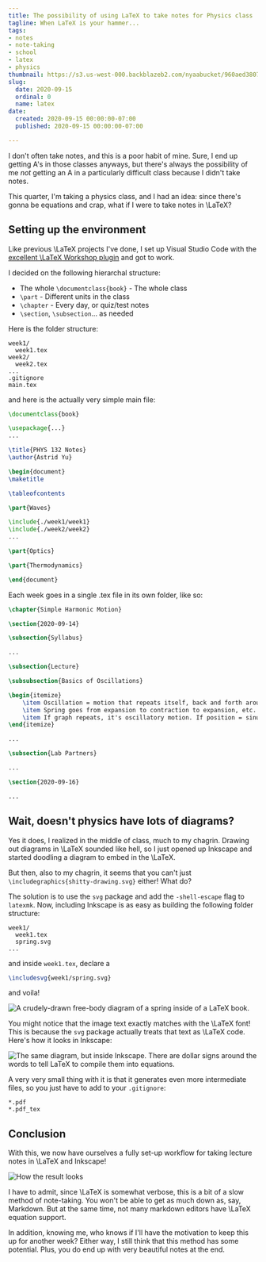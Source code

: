 ```yaml
---
title: The possibility of using LaTeX to take notes for Physics class
tagline: When LaTeX is your hammer...
tags:
- notes
- note-taking
- school
- latex
- physics
thumbnail: https://s3.us-west-000.backblazeb2.com/nyaabucket/960aed3807b3a827195d2cc04456ceca6c8c9b7aed20d484da65f87660a1e593/svg-in-latex.png
slug:
  date: 2020-09-15
  ordinal: 0
  name: latex
date:
  created: 2020-09-15 00:00:00-07:00
  published: 2020-09-15 00:00:00-07:00

---
```


I don't often take notes, and this is a poor habit of mine. Sure, I end up
getting A's in those classes anyways, but there's always the possibility of me
_not_ getting an A in a particularly difficult class because I didn't take
notes.

This quarter, I'm taking a physics class, and I had an idea: since there's gonna
be equations and crap, what if I were to take notes in <m>\LaTeX</m>?

## Setting up the environment

Like previous <m>\LaTeX</m> projects I've done, I set up Visual Studio Code with the
[excellent <m>\LaTeX</m> Workshop plugin](https://marketplace.visualstudio.com/items?itemName=James-Yu.latex-workshop)
and got to work.

I decided on the following hierarchal structure:

- The whole `\documentclass{book}` - The whole class
- `\part` - Different units in the class
- `\chapter` - Every day, or quiz/test notes
- `\section`, `\subsection`... as needed

Here is the folder structure:

```
week1/
  week1.tex
week2/
  week2.tex
...
.gitignore
main.tex
```

and here is the actually very simple main file:

```latex
\documentclass{book}

\usepackage{...}
...

\title{PHYS 132 Notes}
\author{Astrid Yu}

\begin{document}
\maketitle

\tableofcontents

\part{Waves}

\include{./week1/week1}
\include{./week2/week2}
...

\part{Optics}

\part{Thermodynamics}

\end{document}
```

Each week goes in a single .tex file in its own folder, like so:

```latex
\chapter{Simple Harmonic Motion}

\section{2020-09-14}

\subsection{Syllabus}

...

\subsection{Lecture}

\subsubsection{Basics of Oscillations}

\begin{itemize}
    \item Oscillation = motion that repeats itself, back and forth around equilibrium position. Most important is Simple Harmonic Motion (SHM), sinusoidal
    \item Spring goes from expansion to contraction to expansion, etc. Restoring force occurs when stretched or compressed, goes against spring's displacement
    \item If graph repeats, it's oscillatory motion. If position = sinusoidal, then it's SHM.
\end{itemize}

...

\subsection{Lab Partners}

...

\section{2020-09-16}

...
```

## Wait, doesn't physics have lots of diagrams?

Yes it does, I realized in the middle of class, much to my chagrin. Drawing out
diagrams in <m>\LaTeX</m> sounded like hell, so I just opened up Inkscape and started
doodling a diagram to embed in the <m>\LaTeX</m>.

But then, also to my chagrin, it seems that you can't just
`\includegraphics{shitty-drawing.svg}` either! What do?

The solution is to use the `svg` package and add the `-shell-escape` flag to
`latexmk`. Now, including Inkscape is as easy as building the following folder
structure:

```
week1/
  week1.tex
  spring.svg
...
```

and inside `week1.tex`, declare a

```latex
\includesvg{week1/spring.svg}
```

and voila!

![A crudely-drawn free-body diagram of a spring inside of a LaTeX book.](https://s3.us-west-000.backblazeb2.com/nyaabucket/960aed3807b3a827195d2cc04456ceca6c8c9b7aed20d484da65f87660a1e593/svg-in-latex.png)

You might notice that the image text exactly matches with the <m>\LaTeX</m> font!
This is because the `svg` package actually treats that text as <m>\LaTeX</m> code.
Here's how it looks in Inkscape:

![The same diagram, but inside Inkscape. There are dollar signs around the words to tell LaTeX to compile them into equations.](https://s3.us-west-000.backblazeb2.com/nyaabucket/8770e96eaa911f18f55c72b8392462b53c86d60d87cd2df7066d1afe9abba852/inkscape-dollar.png)

A very very small thing with it is that it generates even more intermediate
files, so you just have to add to your `.gitignore`:

```
*.pdf
*.pdf_tex
```

## Conclusion

With this, we now have ourselves a fully set-up workflow for taking lecture
notes in <m>\LaTeX</m> and Inkscape!

![How the result looks](https://s3.us-west-000.backblazeb2.com/nyaabucket/f1acbceea2c3c42f912ecb0d499f1ba9deef624996fbcfb027ce49c13a5fc9ab/notes-joined.png)

I have to admit, since <m>\LaTeX</m> is somewhat verbose, this is a bit of a slow
method of note-taking. You won't be able to get as much down as, say, Markdown.
But at the same time, not many markdown editors have <m>\LaTeX</m> equation support.

In addition, knowing me, who knows if I'll have the motivation to keep this up
for another week? Either way, I still think that this method has some potential.
Plus, you do end up with very beautiful notes at the end.